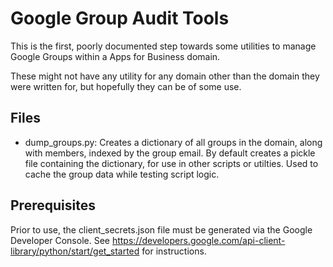 # Google Group Audit Tools
This is the first, poorly documented step towards some utilities to manage Google Groups within a Apps for Business domain.

These might not have any utility for any domain other than the domain they were written for, but hopefully they can be of some use.


## Files
* dump_groups.py: Creates a dictionary of all groups in the domain, along with members, indexed by the group email. By default creates a pickle file containing the dictionary, for use in other scripts or utilties. Used to cache the group data while testing script logic.

## Prerequisites
Prior to use, the client_secrets.json file must be generated via the Google Developer Console. See https://developers.google.com/api-client-library/python/start/get_started for instructions.
